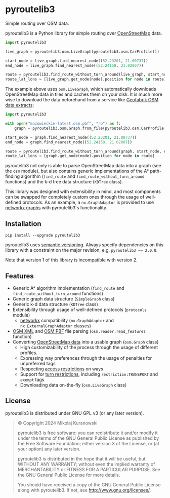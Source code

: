 # pyroutelib3

<!-- This file must be kept in sync with docs/index.rst -->

Simple routing over OSM data.

pyroutelib3 is a Python library for simple routing over
[OpenStreetMap](https://openstreetmap.org) data.

```py
import pyroutelib3

live_graph = pyroutelib3.osm.LiveGraph(pyroutelib3.osm.CarProfile())

start_node = live_graph.find_nearest_node((52.23201, 21.00737))
end_node = live_graph.find_nearest_node((52.24158, 21.02807))

route = pyroutelib3.find_route_without_turn_around(live_graph, start_node.id, end_node.id)
route_lat_lons = [live_graph.get_node(node).position for node in route]
```

The example above uses `osm.LiveGraph`, which automatically downloads OpenStreetMap data in tiles
and caches them on your disk. It is much more wise to download the data beforehand from a service
like [Geofabrik OSM data extracts](https://download.geofabrik.de/):

```py
import pyroutelib3

with open("mazowieckie-latest.osm.pbf", "rb") as f:
    graph = pyroutelib3.osm.Graph.from_file(pyroutelib3.osm.CarProfile(), f)

start_node = graph.find_nearest_node((52.23201, 21.00737))
end_node = graph.find_nearest_node((52.24158, 21.02807))

route = pyroutelib3.find_route_without_turn_around(graph, start_node, end_node)
route_lat_lons = [graph.get_node(node).position for node in route]
```

pyroutelib3 not only is able to parse OpenStreetMap data into a graph (see the `osm` module),
but also contains generic implementations of the A* path-finding algorithm (`find_route` and
`find_route_without_turn_around` functions) and the k-d tree data structure (`KDTree` class).

This library was designed with extensibility in mind, and most components can be swapped for
completely custom ones through the usage of well-defined protocols. As an example,
a `nx.GraphAdaptor` is provided to use [networkx graphs](https://networkx.org/documentation/stable/reference/introduction.html#graphs)
with pyroutelib3's functionality.


## Installation

```
pip install --upgrade pyroutelib3
```

pyroutelib3 uses [semantic versioning](https://semver.org/). Always specify dependencies on
this library with a constraint on the major revision, e.g. `pyroutelib3 ~= 2.0.0`.

Note that version 1 of this library is incompatible with version 2.


## Features

- Generic A* algorithm implementation (`find_route` and `find_route_without_turn_around` functions)
- Generic graph data structure (`SimpleGraph` class)
- Generic k-d data structure (`KDTree` class)
- Extensibility through usage of well-defined protocols (`protocols` module)
    - [networkx](https://networkx.org/) compatibility (`nx.GraphAdaptor` and
        `nx.ExternalGraphAdaptor` classes)
- [OSM XML](https://wiki.openstreetmap.org/wiki/OSM_XML) and [OSM PBF](https://wiki.openstreetmap.org/wiki/PBF_Format>)
    file parsing (`osm.reader.read_features` function)
- Converting [OpenStreetMap data](https://openstreetmap.org/) into a usable graph (`osm.Graph` class)
    - High customizability of the process through the usage of different profiles.
    - Expressing way preferences through the usage of penalties for unpreferred tags
    - Respecting [access restrictions](https://wiki.openstreetmap.org/wiki/Key:access) on ways
    - Support for [turn restrictions](https://wiki.openstreetmap.org/wiki/Relation:restriction>),
        including `restriction:TRANSPORT` and `exempt` tags
    - Downloading data on-the-fly (`osm.LiveGraph` class)


## License

pyroutelib3 is distributed under GNU GPL v3 (or any later version).

> © Copyright 2024 Mikołaj Kuranowski
>
> pyroutelib3 is free software: you can redistribute it and/or modify
> it under the terms of the GNU General Public License as published by
> the Free Software Foundation; either version 3 of the License, or
> (at your option) any later version.
>
> pyroutelib3 is distributed in the hope that it will be useful,
> but WITHOUT ANY WARRANTY; without even the implied warranty of
> MERCHANTABILITY or FITNESS FOR A PARTICULAR PURPOSE.  See the
> GNU General Public License for more details.
>
> You should have received a copy of the GNU General Public License
> along with pyroutelib3. If not, see <http://www.gnu.org/licenses/>.

